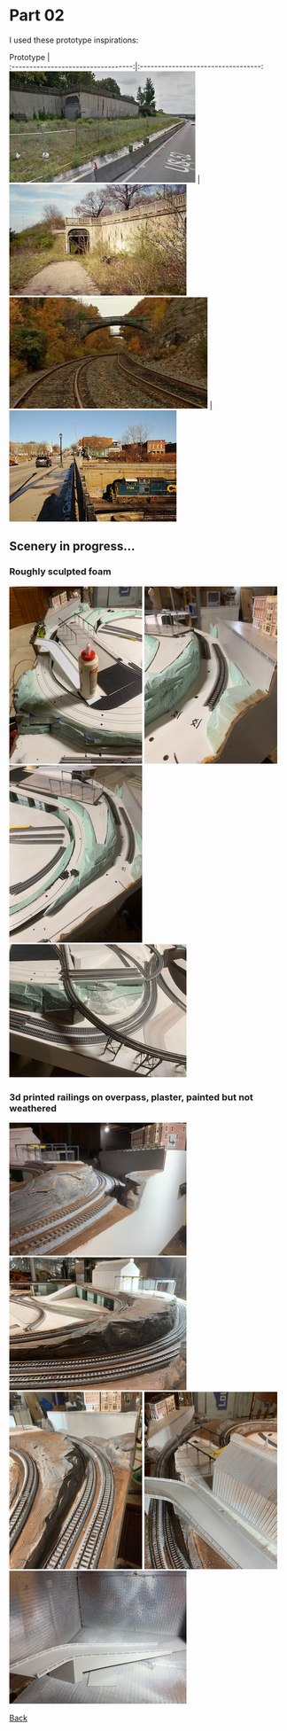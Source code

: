 # Part 02

I used these prototype inspirations:

Prototype         |                      
:----------------------------------:|:----------------------------------:
![road above railroad tracks](iu-4.jpeg)  |  ![road above railroad tracks](iu-2.jpeg) 
![cut](iu-3.jpeg) |  ![cut](iu.jpeg)



## Scenery in progress...

### Roughly sculpted foam

![IA](IMG_0412.png)
![IA](IMG_0415.png)
![IA](IMG_0416.png)
![IA](IMG_0420.png)

### 3d printed railings on overpass, plaster, painted but not weathered

![IA](IMG_0442.png)
![IA](IMG_0440.png)
![IA](IMG_0438.png)
![IA](IMG_0436.png)
![IA](IMG_0432.png)

[Back](../Scenery.md)
